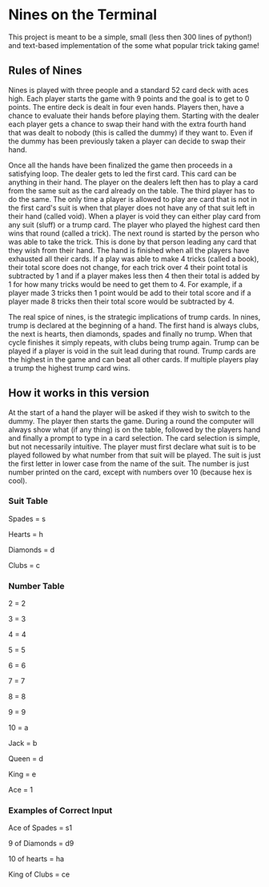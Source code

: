 Nines on the Terminal
=====================

This project is meant to be a simple, small (less then 300 lines of python!) and text-based implementation of the some what popular trick taking game!

Rules of Nines
--------------

Nines is played with three people and a standard 52 card deck with aces high. Each player starts the game with 9 points and the goal is to get to 0 points. The entire deck is dealt in four even hands. Players then, have a chance to evaluate their hands before playing them. Starting with the dealer each player gets a chance to swap their hand with the extra fourth hand that was dealt to nobody (this is called the dummy) if they want to. Even if the dummy has been previously taken a player can decide to swap their hand. 

Once all the hands have been finalized the game then proceeds in a satisfying loop. The dealer gets to led the first card. This card can be anything in their hand. The player on the dealers left then has to play a card from the same suit as the card already on the table. The third player has to do the same. The only time a player is allowed to play are card that is not in the first card's suit is when that player does not have any of that suit left in their hand (called void). When a player is void they can either play card from any suit (sluff) or a trump card.  The player who played the highest card then wins that round (called a trick). The next round is started by the person who was able to take the trick. This is done by that person leading any card that they wish from their hand. The hand is finished when all the players have exhausted all their cards. If a play was able to make 4 tricks (called a book), their total score does not change, for each trick over 4 their point total is subtracted by 1 and if a player makes less then 4 then their total is added by 1 for how many tricks would be need to get them to 4. For example, if a player made 3 tricks then 1 point would be add to their total score and if a player made 8 tricks then their total score would be subtracted by 4.

The real spice of nines, is the strategic implications of trump cards. In nines, trump is declared at the beginning of a hand. The first hand is always clubs, the next is hearts, then diamonds, spades and finally no trump. When that cycle finishes it simply repeats, with clubs being trump again. Trump can be played if a player is void in the suit lead during that round. Trump cards are the highest in the game and can beat all other cards. If multiple players play a trump the highest trump card wins.

How it works in this version
----------------------------

At the start of a hand the player will be asked if they wish to switch to the dummy. The player then starts the game. During a round the computer will always show what (if any thing) is on the table, followed by the players hand and finally a prompt to type in a card selection. The card selection is simple, but not necessarily intuitive. The player must first declare what suit is to be played followed by what number from that suit will be played. The suit is just the first letter in lower case from the name of the suit. The number is just number printed on the card, except with numbers over 10 (because hex is cool).

### Suit Table

Spades = s

Hearts = h

Diamonds = d

Clubs = c

### Number Table
2 = 2

3 = 3

4 = 4

5 = 5

6 = 6

7 = 7

8 = 8

9 = 9

10 = a

Jack = b

Queen = d

King = e

Ace = 1

### Examples of Correct Input

Ace of Spades = s1

9 of Diamonds = d9

10 of hearts = ha

King of Clubs = ce
